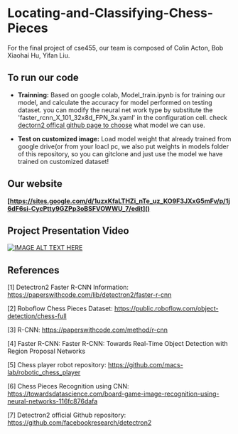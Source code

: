 # Locating-and-Classifying-Chess-Pieces
For the final project of cse455, our team is composed of Colin Acton, Bob Xiaohai Hu, Yifan Liu.

## To run our code
+ **Trainning:** 
Based on google colab, Model_train.ipynb is for training our model, and calculate the accuracy for model performed on testing dataset. you can modify the neural net work type by substitute the 'faster_rcnn_X_101_32x8d_FPN_3x.yaml' in the configuration cell.
 check [dectorn2 offical github page to choose](https://github.com/facebookresearch/detectron2/tree/main/configs/COCO-Detection) what model we can use.
 
+ **Test on customized image:**
Load model weight that already trained from google drive(or from your loacl pc, we also put weights in models folder of this repository, so you can gitclone and just use the model we have trained on customized dataset!

## Our website
**[https://sites.google.com/d/1uzxKfaLTHZi_nTe_uz_KO9F3JXxG5mFv/p/1j6dF6si-CycPtty9GZPp3oBSFVOWWU_7/edit]()**

## Project Presentation Video
[![IMAGE ALT TEXT HERE](http://img.youtube.com/vi/nXypFB2z2Xw/0.jpg)](http://www.youtube.com/watch?v=nXypFB2z2Xw)

## References
[1] Detectron2 Faster R-CNN Information: https://paperswithcode.com/lib/detectron2/faster-r-cnn

[2] Roboflow Chess Pieces Dataset: https://public.roboflow.com/object-detection/chess-full

[3] R-CNN: https://paperswithcode.com/method/r-cnn

[4] Faster R-CNN: Faster R-CNN: Towards Real-Time Object Detection with Region Proposal Networks 

[5] Chess player robot repository: https://github.com/macs-lab/robotic_chess_player

[6] Chess Pieces Recognition using CNN: https://towardsdatascience.com/board-game-image-recognition-using-neural-networks-116fc876dafa

[7] Detectron2 official Github repository: https://github.com/facebookresearch/detectron2
